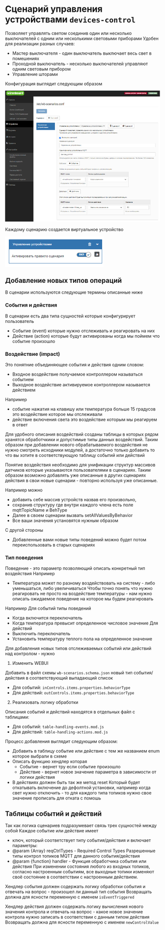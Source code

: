 # Сценарий управления устройствами `devices-control`

Позволяет управлять светом соединив один или несколько выключателей с одним или несколькими световыми приборами
Удобен для реализации разных случаев:

- Мастер выключателя - один выключатель выключает весь свет в помешениях
- Проходной выключатель - несколько выключателей управляют одним световым прибором
- Управление шторами

Конфигурация выглядит следующим образом

![alt text](doc/scenario-config.png)

Каждому сценарию создается виртуальное устройство

![virtual-device](doc/virtual-device.png)

## Добавление новых типов операций

В сценарии используются следующие термины описанные ниже

### События и действия

В сценарии есть два типа сущностей которые конфигурирует пользователь

- Событие (event) которые нужно отслеживать и реагировать на них
- Действие (action) которые будут активированы когда мы поймем
  что событие произошло

### Воздействие (impact)

Это понятние объединяющее события и действия одним словом:
- Входное воздействие получаемое контроллером называться событием
- Выходное воздействие активируемое контроллером называется действием

Например
- событие нажатия на клавишу или температура больше 15 градусов это воздействие которое мы отслеживали
- действие включения света это воздействие которым мы реагируем в ответ

Для удобного описания воздействий созданы таблицы в которых рядом хранятся
обработчкики и допустимые типы данных воздействий. Таким образом при добавлении
нового обрабатываемого воздействия не нужно смотреть исходники модулей, а достаточно
только добавить то что вы хотите в соответствующую таблицу событий или действий

Понятие воздействия необходимо для унификации структур массивов датчиков которые
указываются пользователями в сценариях. Таким образом возможно добавлять уже описанные в других
сценариях действия в свои новые сценарии - повторно используя уже описанные.

Например можно
- добавить себе массив устройств назвав его произвольно,
- сохранив структуру где внутри каждого члена есть поле mqttTopicName и BehType
- Далее в своем сценарии вызвать setAllValuesByBehavior
- Все ваши значения установятся нужным образом

С другой стороны
- Добавленные вами новые типы поведений можно будет потом переиспользовать в старых сценариях

### Тип поведения

Поведение - это параметр позволяющий описать конкретный тип воздействия
Например
- Температура может по разному воздействовать на систему - либо уменьшаться, либо увеличиваться
Чтобы точно понять что нужно реагировать не просто на воздействие температуры - нам нужно описать ожидаемое поведение на которое мы будем реагировать

Например
Для событий типы поведений
- Когда включится переключатель
- Когда температура превысит определенное числовое значение
Для действий
- Выключить переключатель
- Установить температуру теплого пола на определенное значение



Для добавления новых типов отслеживаемых событий или действий над контролом - нужно
1) Изменить WEBUI

Добавить в файл схемы `wb-scenarios.schema.json` новый тип события/действия в соответствующий выпадающий список

- Для событий: `inControls.items.properties.behaviorType`
- Для действий: `outControls.items.properties.behaviorType`

2) Реализовать логику обработки

Описания событий и действий находятся в отдельных файл с таблицами:

- Для событий: `table-handling-events.mod.js`
- Для действий:  `table-handling-actions.mod.js`

Процесс добавления выглядит следующим образом:

- Добавить в таблицу событие или действие с тем же названием enum которое выбрали в схеме
- Описать функцию хендлер которая
  - Событие - вернет тру если событие произошло
  - Действие - вернет новое значение параметра в зависимости от логики действия
- В действиях должен быть так же метод reset
  Который будет откатывать включение до дефолтной установки, например когда свет нужно отключить - то для каждого типа топиков нужно свое значение прописать для отката с помошь

## Таблицы событий и действий

Так как логика сценариев подразумевает связь трех сущностей между собой
Каждое событие или действие имеет
- ключ, который соответствует типу события/действия и
включает параметры:
- @param {Array<string>} reqCtrlTypes - Required Control Types
                    Разрешенные типы контрол топиков MQTT для данного
                    события/действия
- @param {function} handler - Функция обработчика события или действия
При изменении состояния любого из входных топиков, согласно настроенным событиям,
все выходные топики изменяют своё состояние в соответствии с настроенным действием.

Хендлер события должен содержать логику обработки события и отвечать на вопрос - произошел ли данный тип события
Возвращать должна для ясности переменную с именем `isEventTriggered`

Хендлер действия должен содержать логику вычисления нового значения контрола и отвечать на вопрос - какое новое значение контрола нужно записать в соответствии с данным типом действия
Возвращать должна для ясности переменную с именем `newControlValue`
